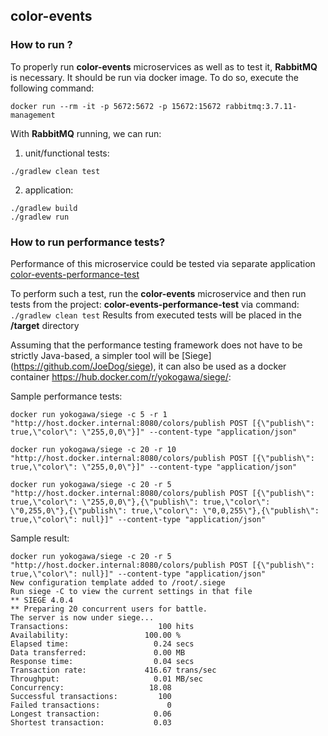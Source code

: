## color-events 
### How to run ?  
To properly run __color-events__ microservices as well as to test it, __RabbitMQ__ is necessary. It should be run via docker image.
To do so, execute the following command: 

```shell script
docker run --rm -it -p 5672:5672 -p 15672:15672 rabbitmq:3.7.11-management
``` 

With __RabbitMQ__ running, we can run: 
1) unit/functional tests: 
```shell script
./gradlew clean test
```
2) application: 
```shell script
./gradlew build 
./gradlew run
```
### How to run performance tests?  

Performance of this microservice could be tested via separate application [color-events-performance-test](https://github.com/snaffy/color-events-performance-test)

To perform such a test, run the __color-events__ microservice and then run tests from the project: __color-events-performance-test__ via command:
``
./gradlew clean test
``
Results from executed tests will be placed in the __/target__ directory

Assuming that the performance testing framework does not have to be strictly Java-based, a simpler tool will be [Siege] (https://github.com/JoeDog/siege), it can also be used as a docker container https://hub.docker.com/r/yokogawa/siege/:

Sample performance tests:
```
docker run yokogawa/siege -c 5 -r 1 "http://host.docker.internal:8080/colors/publish POST [{\"publish\": true,\"color\": \"255,0,0\"}]" --content-type "application/json"

docker run yokogawa/siege -c 20 -r 10 "http://host.docker.internal:8080/colors/publish POST [{\"publish\": true,\"color\": \"255,0,0\"}]" --content-type "application/json"

docker run yokogawa/siege -c 20 -r 5 "http://host.docker.internal:8080/colors/publish POST [{\"publish\": true,\"color\": \"255,0,0\"},{\"publish\": true,\"color\": \"0,255,0\"},{\"publish\": true,\"color\": \"0,0,255\"},{\"publish\": true,\"color\": null}]" --content-type "application/json"
```

Sample result:
```
docker run yokogawa/siege -c 20 -r 5  "http://host.docker.internal:8080/colors/publish POST [{\"publish\": true,\"color\": null}]" --content-type "application/json"
New configuration template added to /root/.siege
Run siege -C to view the current settings in that file
** SIEGE 4.0.4
** Preparing 20 concurrent users for battle.
The server is now under siege...
Transactions:                    100 hits
Availability:                 100.00 %
Elapsed time:                   0.24 secs
Data transferred:               0.00 MB
Response time:                  0.04 secs
Transaction rate:             416.67 trans/sec
Throughput:                     0.01 MB/sec
Concurrency:                   18.08
Successful transactions:         100
Failed transactions:               0
Longest transaction:            0.06
Shortest transaction:           0.03
```
